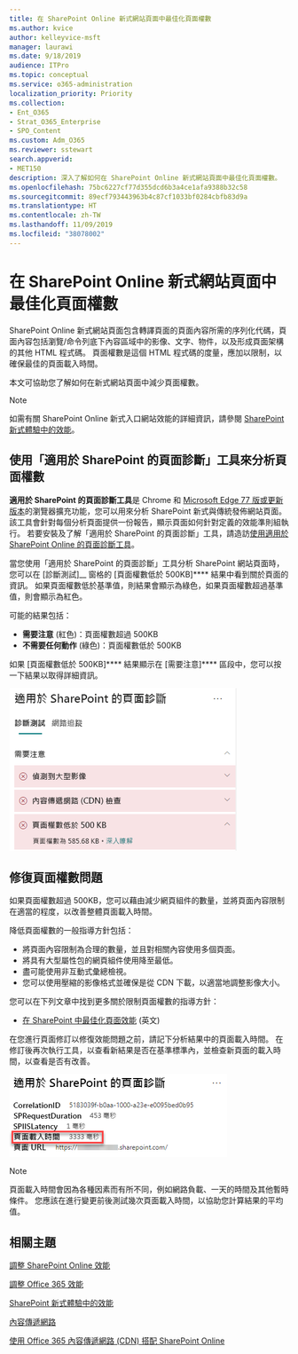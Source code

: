 ```yaml
---
title: 在 SharePoint Online 新式網站頁面中最佳化頁面權數
ms.author: kvice
author: kelleyvice-msft
manager: laurawi
ms.date: 9/18/2019
audience: ITPro
ms.topic: conceptual
ms.service: o365-administration
localization_priority: Priority
ms.collection:
- Ent_O365
- Strat_O365_Enterprise
- SPO_Content
ms.custom: Adm_O365
ms.reviewer: sstewart
search.appverid:
- MET150
description: 深入了解如何在 SharePoint Online 新式網站頁面中最佳化頁面權數。
ms.openlocfilehash: 75bc6227cf77d355dcd6b3a4ce1afa9388b32c58
ms.sourcegitcommit: 89ecf793443963b4c87cf1033bf0284cbfb83d9a
ms.translationtype: HT
ms.contentlocale: zh-TW
ms.lasthandoff: 11/09/2019
ms.locfileid: "38078002"
---
```

# <a name="optimize-page-weight-in-sharepoint-online-modern-site-pages"></a>在 SharePoint Online 新式網站頁面中最佳化頁面權數

SharePoint Online 新式網站頁面包含轉譯頁面的頁面內容所需的序列化代碼，頁面內容包括瀏覽/命令列底下內容區域中的影像、文字、物件，以及形成頁面架構的其他 HTML 程式碼。 頁面權數是這個 HTML 程式碼的度量，應加以限制，以確保最佳的頁面載入時間。

本文可協助您了解如何在新式網站頁面中減少頁面權數。

>[!NOTE]
>如需有關 SharePoint Online 新式入口網站效能的詳細資訊，請參閱 [SharePoint 新式體驗中的效能](https://docs.microsoft.com/sharepoint/modern-experience-performance)。

## <a name="use-the-page-diagnostics-for-sharepoint-tool-to-analyze-page-weight"></a>使用「適用於 SharePoint 的頁面診斷」工具來分析頁面權數

**適用於 SharePoint 的頁面診斷工具**是 Chrome 和 [Microsoft Edge 77 版或更新版本](https://www.microsoftedgeinsider.com/download?form=MI13E8&OCID=MI13E8)的瀏覽器擴充功能，您可以用來分析 SharePoint 新式與傳統發佈網站頁面。 該工具會針對每個分析頁面提供一份報告，顯示頁面如何針對定義的效能準則組執行。 若要安裝及了解「適用於 SharePoint 的頁面診斷」工具，請造訪[使用適用於 SharePoint Online 的頁面診斷工具](page-diagnostics-for-spo.md)。

當您使用「適用於 SharePoint 的頁面診斷」工具分析 SharePoint 網站頁面時，您可以在 [診斷測試]__ 窗格的 [頁面權數低於 500KB]**** 結果中看到關於頁面的資訊。 如果頁面權數低於基準值，則結果會顯示為綠色，如果頁面權數超過基準值，則會顯示為紅色。

可能的結果包括：

- **需要注意** (紅色)：頁面權數超過 500KB
- **不需要任何動作** (綠色)：頁面權數低於 500KB

如果 [頁面權數低於 500KB]**** 結果顯示在 [需要注意]**** 區段中，您可以按一下結果以取得詳細資訊。

![對 SharePoint 的要求結果](media/modern-portal-optimization/pagediag-page-weight.png)

## <a name="remediate-page-weight-issues"></a>修復頁面權數問題

如果頁面權數超過 500KB，您可以藉由減少網頁組件的數量，並將頁面內容限制在適當的程度，以改善整體頁面載入時間。

降低頁面權數的一般指導方針包括：

- 將頁面內容限制為合理的數量，並且對相關內容使用多個頁面。
- 將具有大型屬性包的網頁組件使用降至最低。
- 盡可能使用非互動式彙總檢視。
- 您可以使用壓縮的影像格式並確保是從 CDN 下載，以適當地調整影像大小。

您可以在下列文章中找到更多關於限制頁面權數的指導方針：

- [在 SharePoint 中最佳化頁面效能](https://docs.microsoft.com/sharepoint/dev/general-development/optimize-page-performance-in-sharepoint) (英文)

在您進行頁面修訂以修復效能問題之前，請記下分析結果中的頁面載入時間。 在修訂後再次執行工具，以查看新結果是否在基準標準內，並檢查新頁面的載入時間，以查看是否有改善。

![頁面載入時間結果](media/modern-portal-optimization/pagediag-page-load-time.png)

>[!NOTE]
>頁面載入時間會因為各種因素而有所不同，例如網路負載、一天的時間及其他暫時條件。 您應該在進行變更前後測試幾次頁面載入時間，以協助您計算結果的平均值。

## <a name="related-topics"></a>相關主題

[調整 SharePoint Online 效能](tune-sharepoint-online-performance.md)

[調整 Office 365 效能](tune-office-365-performance.md)

[SharePoint 新式體驗中的效能](https://docs.microsoft.com/sharepoint/modern-experience-performance.md)

[內容傳遞網路](content-delivery-networks.md)

[使用 Office 365 內容傳遞網路 (CDN) 搭配 SharePoint Online](use-office-365-cdn-with-spo.md)
